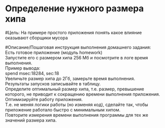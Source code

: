 # Определение нужного размера хипа

#Цель:
На примере простого приложения понять какое влияние оказывают сборщики мусора

#Описание/Пошаговая инструкция выполнения домашнего задания:
Есть готовое приложение (модуль homework) </br>
Запустите его с размером хипа 256 Мб и посмотрите в логе время выполнения. </br>
Пример вывода: </br>
spend msec:18284, sec:18 </br>
Увеличьте размер хипа до 2Гб, замерьте время выполнения. </br>
Результаты запусков записывайте в таблицу. </br>
Определите оптимальный размер хипа, т.е. размер, превышение которого,
не приводит к сокращению времени выполнения приложения.</br>
Оптимизируйте работу приложения.</br>
Т.е. не меняя логики работы (но изменяя код), сделайте так, чтобы приложение работало быстро с минимальным хипом.</br>
Повторите измерения времени выполнения программы для тех же значений размера хипа.</br>